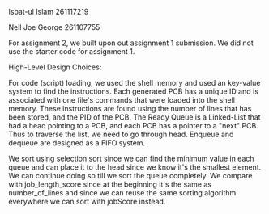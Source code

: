 Isbat-ul Islam 261117219

Neil Joe George 261107755

For assignment 2, we built upon out assignment 1 submission. We did not use the starter code for assignment 1.


High-Level Design Choices:

For code (script) loading, we used the shell memory and used an key-value system to find the instructions. Each generated PCB has a unique ID and is associated with one file's commands that were loaded into the shell memory. These instructions are found using the number of lines that has been stored, and the PID of the PCB. The Ready Queue is a Linked-List that had a head pointing to a PCB, and each PCB has a pointer to a "next" PCB. Thus to traverse the list, we need to go through head. Enqueue and dequeue are designed as a FIFO system.

We sort using selection sort since we can find the minimum value in each queue and can place it to the head since we know it's the smallest element. We can continue doing so till we sort the queue completely. We compare with job_length_score since at the beginning it's the same as number_of_lines and since we can reuse the same sorting algorithm everywhere we can sort with jobScore instead.